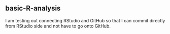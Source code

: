 ## basic-R-analysis

I am testing out connecting RStudio and GitHub so that I can commit directly from
RStudio side and not have to go onto GitHub.